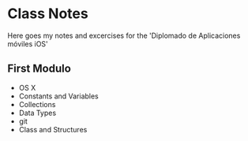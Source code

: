 # Class Notes

Here goes my notes and excercises for the 'Diplomado de Aplicaciones móviles iOS'

## First Modulo
- OS X
- Constants and Variables
- Collections
- Data Types
- git
- Class and Structures
